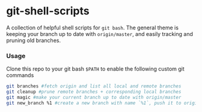 # git-shell-scripts
A collection of helpful shell scripts for `git bash`. The general theme is keeping your branch up to date with `origin/master`, and easily tracking and pruning old branches.

### Usage
Clone this repo to your git bash `$PATH` to enable the following custom git commands

```bash
git branches #fetch origin and list all local and remote branches
git cleanup #prune remote branches + corresponding local branches
git magic #make your current branch up to date with origin/master 
git new_branch %1 #create a new branch with name `%1`, push it to origin, and sync with origin/master
```
